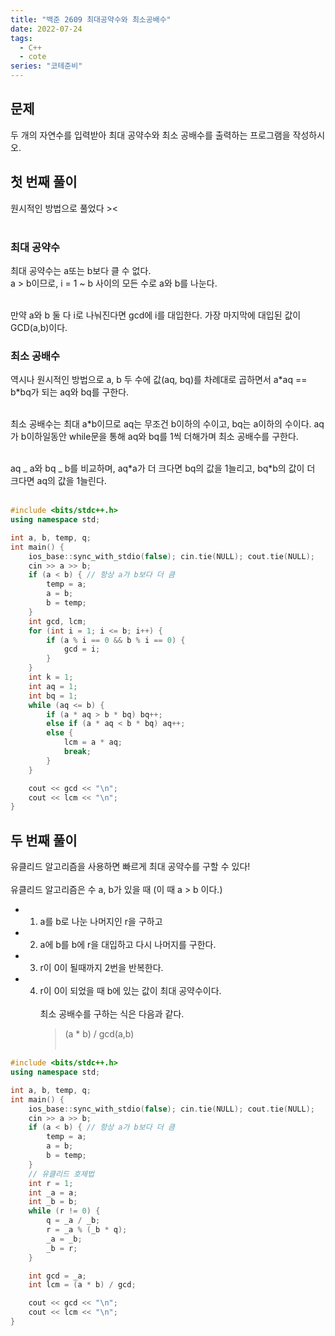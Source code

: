 ```yaml
---
title: "백준 2609 최대공약수와 최소공배수"
date: 2022-07-24
tags:
  - C++
  - cote
series: "코테준비"
---
```


## 문제

두 개의 자연수를 입력받아 최대 공약수와 최소 공배수를 출력하는 프로그램을 작성하시오.

## 첫 번째 풀이

원시적인 방법으로 풀었다 \><<br/><br/>

### 최대 공약수

최대 공약수는 a또는 b보다 클 수 없다. <br/>
a > b이므로, i = 1 ~ b 사이의 모든 수로 a와 b를 나눈다.<br/><br/>

만약 a와 b 둘 다 i로 나눠진다면 gcd에 i를 대입한다.
가장 마지막에 대입된 값이 GCD(a,b)이다.

### 최소 공배수

역시나 원시적인 방법으로 a, b 두 수에 값(aq, bq)를 차례대로 곱하면서 a\*aq == b\*bq가 되는 aq와 bq를 구한다. <br/><br/>

최소 공배수는 최대 a\*b이므로 aq는 무조건 b이하의 수이고, bq는 a이하의 수이다.
aq가 b이하일동안 while문을 통해 aq와 bq를 1씩 더해가며 최소 공배수를 구한다.<br/><br/>

aq _ a와 bq _ b를 비교하며, aq\*a가 더 크다면 bq의 값을 1늘리고, bq\*b의 값이 더 크다면 aq의 값을 1늘린다.<br/><br/>

```c++
#include <bits/stdc++.h>
using namespace std;

int a, b, temp, q;
int main() {
	ios_base::sync_with_stdio(false); cin.tie(NULL); cout.tie(NULL);
	cin >> a >> b;
	if (a < b) { // 항상 a가 b보다 더 큼
		temp = a;
		a = b;
		b = temp;
	}
	int gcd, lcm;
	for (int i = 1; i <= b; i++) {
		if (a % i == 0 && b % i == 0) {
			gcd = i;
		}
	}
	int k = 1;
	int aq = 1;
	int bq = 1;
	while (aq <= b) {
		if (a * aq > b * bq) bq++;
		else if (a * aq < b * bq) aq++;
		else {
			lcm = a * aq;
			break;
		}
	}

	cout << gcd << "\n";
	cout << lcm << "\n";
}
```

## 두 번째 풀이

유클리드 알고리즘을 사용하면 빠르게 최대 공약수를 구할 수 있다!<br/><br/>
유클리드 알고리즘은 수 a, b가 있을 때 (이 때 a > b 이다.)

- 1. a를 b로 나눈 나머지인 r을 구하고
- 2. a에 b를 b에 r을 대입하고 다시 나머지를 구한다.
- 3. r이 0이 될때까지 2번을 반복한다.
- 4. r이 0이 되었을 때 b에 있는 값이 최대 공약수이다.
     <br/><br/>
     최소 공배수를 구하는 식은 다음과 같다.
     > (a \* b) / gcd(a,b)
     > <br/><br/>

```c++
#include <bits/stdc++.h>
using namespace std;

int a, b, temp, q;
int main() {
	ios_base::sync_with_stdio(false); cin.tie(NULL); cout.tie(NULL);
	cin >> a >> b;
	if (a < b) { // 항상 a가 b보다 더 큼
		temp = a;
		a = b;
		b = temp;
	}
	// 유클리드 호제법
	int r = 1;
	int _a = a;
	int _b = b;
	while (r != 0) {
		q = _a / _b;
		r = _a % (_b * q);
		_a = _b;
		_b = r;
	}

	int gcd = _a;
	int lcm = (a * b) / gcd;

	cout << gcd << "\n";
	cout << lcm << "\n";
}
```
